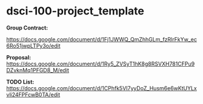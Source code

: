 # dsci-100-project_template

**Group Contract:**

https://docs.google.com/document/d/1Fj1JWWQ_QmZhhGLm_fzRlrFkYw_ec6Ro51jwpLTPy3o/edit


**Proposal:** https://docs.google.com/document/d/1Ry5_ZVSyT1hK8g8RSVXH781CFPu9DZvknMq1PFGD8_M/edit

**TODO List:** https://docs.google.com/document/d/1CPhfk5VI7yyDoZ_Husm6e6wKtUYLxvli24FPFcwB0TA/edit
